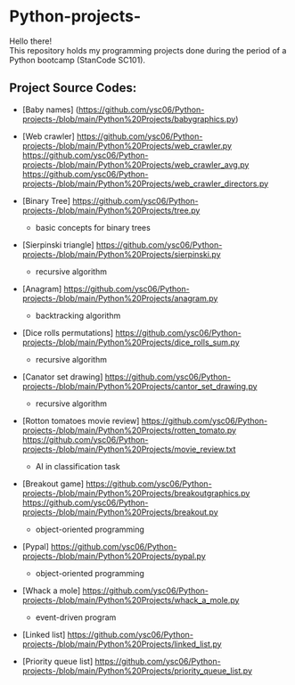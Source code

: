# Python-projects-
Hello there!\
This repository holds my programming projects done during the period of a Python bootcamp (StanCode SC101). 

## Project Source Codes: 
* [Baby names] (https://github.com/ysc06/Python-projects-/blob/main/Python%20Projects/babygraphics.py) 

* [Web crawler] https://github.com/ysc06/Python-projects-/blob/main/Python%20Projects/web_crawler.py 
                https://github.com/ysc06/Python-projects-/blob/main/Python%20Projects/web_crawler_avg.py
                https://github.com/ysc06/Python-projects-/blob/main/Python%20Projects/web_crawler_directors.py
                
* [Binary Tree] https://github.com/ysc06/Python-projects-/blob/main/Python%20Projects/tree.py
  * basic concepts for binary trees
   
* [Sierpinski triangle] https://github.com/ysc06/Python-projects-/blob/main/Python%20Projects/sierpinski.py
  * recursive algorithm
  
* [Anagram] https://github.com/ysc06/Python-projects-/blob/main/Python%20Projects/anagram.py
  * backtracking algorithm
  
* [Dice rolls permutations] https://github.com/ysc06/Python-projects-/blob/main/Python%20Projects/dice_rolls_sum.py
  * recursive algorithm

* [Canator set drawing] https://github.com/ysc06/Python-projects-/blob/main/Python%20Projects/cantor_set_drawing.py
  * recursive algorithm
  
* [Rotton tomatoes movie review] https://github.com/ysc06/Python-projects-/blob/main/Python%20Projects/rotten_tomato.py
                                https://github.com/ysc06/Python-projects-/blob/main/Python%20Projects/movie_review.txt
  * AI in classification task
  
* [Breakout game] https://github.com/ysc06/Python-projects-/blob/main/Python%20Projects/breakoutgraphics.py 
                  https://github.com/ysc06/Python-projects-/blob/main/Python%20Projects/breakout.py
  * object-oriented programming
  
* [Pypal] https://github.com/ysc06/Python-projects-/blob/main/Python%20Projects/pypal.py
  * object-oriented programming
  
* [Whack a mole] https://github.com/ysc06/Python-projects-/blob/main/Python%20Projects/whack_a_mole.py
  * event-driven program
  
* [Linked list] https://github.com/ysc06/Python-projects-/blob/main/Python%20Projects/linked_list.py
* [Priority queue list] https://github.com/ysc06/Python-projects-/blob/main/Python%20Projects/priority_queue_list.py
